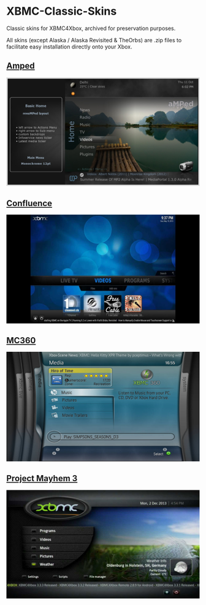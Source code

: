 # XBMC-Classic-Skins
Classic skins for XBMC4Xbox, archived for preservation purposes.

All skins (except Alaska / Alaska Revisited & TheOrbs) are .zip files to facilitate easy installation directly onto your Xbox.

## [Amped](https://github.com/faithvoid/XBMC-Classic-Skins/raw/refs/heads/main/skin/amped.zip)
![](screenshots/amped.jpg)

## [Confluence](https://github.com/faithvoid/XBMC-Classic-Skins/raw/refs/heads/main/skin/Confluence.zip)
![](screenshots/confluence.jpg)

## [MC360](https://github.com/faithvoid/XBMC-Classic-Skins/raw/refs/heads/main/skin/MC360.zip)
![](screenshots/mc360.jpg)

## [Project Mayhem 3](<https://github.com/faithvoid/XBMC-Classic-Skins/raw/refs/heads/main/skin/Project Mayhem III.zip>)
![](screenshots/projectmayhem3.jpg)

